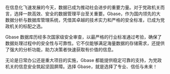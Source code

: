 在信息化飞速发展的今天，数据已成为推动社会进步的重要力量。对于党政机关而言，选择一款高效、安全的数据管理平台至关重要。Gbase，作为国内领先的大数据分析与数据库管理系统，凭借其卓越的技术实力和严格的安全标准，已成为党政机关的标配之选。

Gbase 数据库历经多次国家级安全审查，以最严格的行业标准通过考验，确保了数据处理过程中的安全性与可靠性。它不仅能够满足海量数据的存储需求，还提供了强大的分析功能，助力决策者快速获取有价值的信息。

无论是日常办公还是重大项目的实施，Gbase 都能提供稳定可靠的支持，为党政机关的信息安全筑起坚固屏障。选择 Gbase，就是选择了专业、信任与未来！